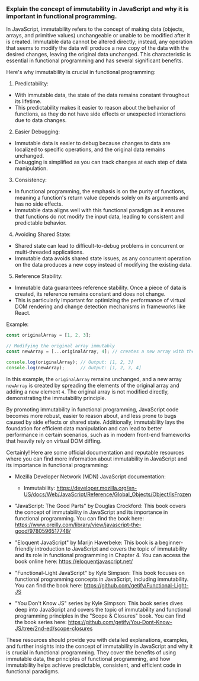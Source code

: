 ### Explain the concept of immutability in JavaScript and why it is important in functional programming.

In JavaScript, immutability refers to the concept of making data (objects, arrays, and primitive values) unchangeable or unable to be modified after it is created. Immutable data cannot be altered directly; instead, any operation that seems to modify the data will produce a new copy of the data with the desired changes, leaving the original data unchanged. This characteristic is essential in functional programming and has several significant benefits.

Here's why immutability is crucial in functional programming:

1. Predictability:
  - With immutable data, the state of the data remains constant throughout its lifetime.
  - This predictability makes it easier to reason about the behavior of functions, as they do not have side effects or unexpected interactions due to data changes.

2. Easier Debugging:
  - Immutable data is easier to debug because changes to data are localized to specific operations, and the original data remains unchanged.
  - Debugging is simplified as you can track changes at each step of data manipulation.

3. Consistency:
  - In functional programming, the emphasis is on the purity of functions, meaning a function's return value depends solely on its arguments and has no side effects.
  - Immutable data aligns well with this functional paradigm as it ensures that functions do not modify the input data, leading to consistent and predictable behavior.

4. Avoiding Shared State:
  - Shared state can lead to difficult-to-debug problems in concurrent or multi-threaded applications.
  - Immutable data avoids shared state issues, as any concurrent operation on the data produces a new copy instead of modifying the existing data.

5. Reference Stability:
  - Immutable data guarantees reference stability. Once a piece of data is created, its reference remains constant and does not change.
  - This is particularly important for optimizing the performance of virtual DOM rendering and change detection mechanisms in frameworks like React.

Example:

```javascript
const originalArray = [1, 2, 3];

// Modifying the original array immutably
const newArray = [...originalArray, 4]; // creates a new array with the new element

console.log(originalArray); // Output: [1, 2, 3]
console.log(newArray);      // Output: [1, 2, 3, 4]
```

In this example, the `originalArray` remains unchanged, and a new array `newArray` is created by spreading the elements of the original array and adding a new element `4`. The original array is not modified directly, demonstrating the immutability principle.

By promoting immutability in functional programming, JavaScript code becomes more robust, easier to reason about, and less prone to bugs caused by side effects or shared state. Additionally, immutability lays the foundation for efficient data manipulation and can lead to better performance in certain scenarios, such as in modern front-end frameworks that heavily rely on virtual DOM diffing.

Certainly! Here are some official documentation and reputable resources where you can find more information about immutability in JavaScript and its importance in functional programming:

- Mozilla Developer Network (MDN) JavaScript documentation:
  - Immutability: https://developer.mozilla.org/en-US/docs/Web/JavaScript/Reference/Global_Objects/Object/isFrozen

- "JavaScript: The Good Parts" by Douglas Crockford: This book covers the concept of immutability in JavaScript and its importance in functional programming. You can find the book here: https://www.oreilly.com/library/view/javascript-the-good/9780596517748/

- "Eloquent JavaScript" by Marijn Haverbeke: This book is a beginner-friendly introduction to JavaScript and covers the topic of immutability and its role in functional programming in Chapter 4. You can access the book online here: https://eloquentjavascript.net/

- "Functional-Light JavaScript" by Kyle Simpson: This book focuses on functional programming concepts in JavaScript, including immutability. You can find the book here: https://github.com/getify/Functional-Light-JS

- "You Don't Know JS" series by Kyle Simpson: This book series dives deep into JavaScript and covers the topic of immutability and functional programming principles in the "Scope & Closures" book. You can find the book series here: https://github.com/getify/You-Dont-Know-JS/tree/2nd-ed/scope-closures

These resources should provide you with detailed explanations, examples, and further insights into the concept of immutability in JavaScript and why it is crucial in functional programming. They cover the benefits of using immutable data, the principles of functional programming, and how immutability helps achieve predictable, consistent, and efficient code in functional paradigms.
